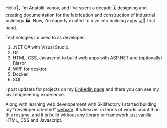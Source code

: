 Hello👋,
I'm Anatolii Ivanov, and I've spent a decade 🗓️ designing and creating documentation for the fabrication and construction of industrial buildings 🏭.
Now, I'm eagerly excited to dive into building apps :computer:📱 first hand.

Technologies im used to as developer:
1. .NET C# with Visual Studio.
2. Git
3. HTML, CSS, Javascript to build web apps with ASP.NET and (optionally) Blazor.
4. WPF for desktor.
5. Docker.
6. SQL.

I post updates for projects on my [Linkedin page](https://www.linkedin.com/in/anatolii-ivanov-b8619a253/) and there you can see my civil engineering experience.

Along with learning web developement with Skillfactory I started building my "developer oriented" [website](https://keepdream1ng.github.io/keepdream1ng/).
It's heavier in terms of words count than this resume, and it is build without any library or framework just vanilla HTML, CSS and Javascript.
